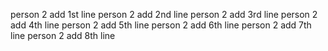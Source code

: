 person 2 add 1st line
person 2 add 2nd line 
person 2 add 3rd line
person 2 add 4th line 
person 2 add 5th line
person 2 add 6th line
person 2 add 7th line
person 2 add 8th line
